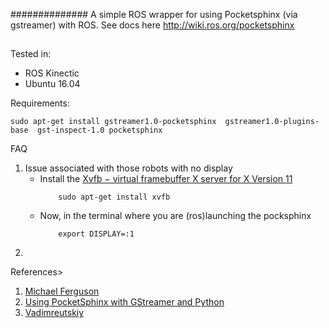 
############## 
A simple ROS wrapper for using Pocketsphinx (via gstreamer) with ROS. See docs here http://wiki.ros.org/pocketsphinx
##




Tested in:
- ROS Kinectic 
- Ubuntu 16.04
 
 
Requirements:
```
sudo apt-get install gstreamer1.0-pocketsphinx  gstreamer1.0-plugins-base  gst-inspect-1.0 pocketsphinx
```
FAQ
1. Issue associated with those robots with no display
    * Install the [Xvfb − virtual framebuffer X server for X Version 11](https://www.x.org/archive/X11R7.6/doc/man/man1/Xvfb.1.xhtml)
        ```
            sudo apt-get install xvfb
        ```   
    * Now, in the terminal where you are (ros)launching the pocksphinx
        ``` 
            export DISPLAY=:1        
        ```   
2. 
  

References>

1. [Michael Ferguson](https://github.com/mikeferguson/pocketsphinx)
2. [Using PocketSphinx with GStreamer and Python](http://cmusphinx.sourceforge.net/wiki/gstreamer)
3. [Vadimreutskiy](https://github.com/vadimreutskiy/pocketsphinx)